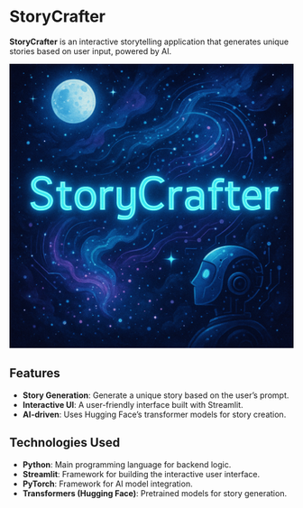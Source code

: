 # StoryCrafter

**StoryCrafter** is an interactive storytelling application that generates unique stories based on user input, powered by AI.

![Cover Image](./cover.png)

## Features

- **Story Generation**: Generate a unique story based on the user’s prompt.
- **Interactive UI**: A user-friendly interface built with Streamlit.
- **AI-driven**: Uses Hugging Face’s transformer models for story creation.

## Technologies Used

- **Python**: Main programming language for backend logic.
- **Streamlit**: Framework for building the interactive user interface.
- **PyTorch**: Framework for AI model integration.
- **Transformers (Hugging Face)**: Pretrained models for story generation.
